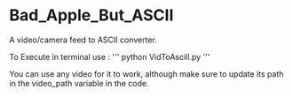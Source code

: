 # Bad_Apple_But_ASCII
A video/camera feed to ASCII converter.

To Execute in terminal use :
'''
python VidToAscill.py
'''

You can use any video for it to work, although make sure to update its path in the video_path variable in the code.
